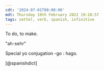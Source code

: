 ```yaml
---
cdt: '2024-07-01T00:00:00'
mdt: Thursday 10th February 2022 19:18:57
tags: zettel, verb, spanish, infinitive
---
```


To do, to make.

"ah-sehr"

Special yo conjugation -go : hago.

[@spanishdict]